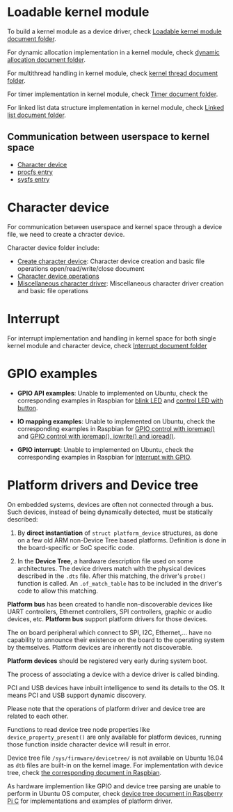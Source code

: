 # Loadable kernel module

To build a kernel module as a device driver, check [Loadable kernel module document folder](Loadable%20kernel%20module).

For dynamic allocation implementation in a kernel module, check [dynamic allocation document folder](Dynamic%20allocation).

For multithread handling in kernel module, check [kernel thread document folder](Kernel%20thread).

For timer implementation in kernel module, check [Timer document folder](Timer).

For linked list data structure implementation in kernel module, check [Linked list document folder](Linked%20list).

## Communication between userspace to kernel space

* [Character device](#character%20device)
* [procfs entry](procfs%20entry.md)
* [sysfs entry](sysfs%20entry.md)

# Character device

For communication between userspace and kernel space through a device file, we need to create a chracter device.

Character device folder include: 

* [Create character device](): Character device creation and basic file operations open/read/write/close document
* [Character device operations]()
* [Miscellaneous character driver](): Miscellaneous character driver creation and basic file operations

# Interrupt

For interrupt implementation and handling in kernel space for both single kernel module and character device, check [Interrupt document folder](Interrupt)

# GPIO examples

* **GPIO API examples**: Unable to implemented on Ubuntu, check the corresponding examples in Raspbian for [blink LED](https://github.com/TranPhucVinh/Raspberry-Pi-C/blob/main/Kernel/blink_led.c) and [control LED with button](https://github.com/TranPhucVinh/Raspberry-Pi-C/blob/main/Kernel/control_led_with_button.c).

* **IO mapping examples**: Unable to implemented on Ubuntu, check the corresponding examples in Raspbian for [GPIO control with ioremap()](https://github.com/TranPhucVinh/Raspberry-Pi-C/blob/main/Kernel/gpio_control_with_linux_io.c) and [GPIO control with ioremap(), iowrite() and ioread()](https://github.com/TranPhucVinh/Raspberry-Pi-C/blob/main/Kernel/gpio_control_io_rw.c).

* **GPIO interrupt**: Unable to implemented on Ubuntu, check the corresponding examples in Raspbian for [Interrupt with GPIO](https://github.com/TranPhucVinh/Raspberry-Pi-C/tree/main/Kernel#interrupt-with-gpio).

# Platform drivers and Device tree

On embedded systems, devices are often not connected through a bus. Such devices, instead of being dynamically detected, must be statically described:

1. By **direct instantiation** of ``struct platform_device`` structures, as done on a few old ARM non-Device Tree based platforms. Definition is done in the board-specific or SoC specific code.

2. In the **Device Tree**, a hardware description file used on some architectures. The device drivers match with the physical devices described in the ``.dts`` file. After this matching, the driver's ``probe()`` function is called. An ``.of_match_table`` has to be included in the driver's code to allow this matching.

**Platform bus** has been created to handle non-discoverable devices like UART controllers, Ethernet controllers, SPI controllers, graphic or audio devices, etc. **Platform bus** support platform drivers for those devices.

The on board peripheral which connect to SPI, I2C, Ethernet,... have no capability to announce their existence on the board to the operating system by themselves. Platform devices are inherently not discoverable.

**Platform devices** should be registered very early during system boot.

The process of associating a device with a device driver is called binding.

PCI and USB devices have inbuilt intelligence to send its details to the OS. It means PCI and USB support dynamic discovery.

Please note that the operations of platform driver and device tree are related to each other.

Functions to read device tree node properties like ``device_property_present()`` are only available for platform devices, running those function inside character device will result in error.

Device tree file ``/sys/firmware/devicetree/`` is not available on Ubuntu 16.04 as ``dtb`` files are built-in on the kernel image. For implementation with device tree, check [the corresponding document in Raspbian](https://github.com/TranPhucVinh/Raspberry-Pi-C/tree/main/Kernel/Device%20tree).

As hardware implemention like GPIO and device tree parsing are unable to perform in Ubuntu OS computer, check [device tree document in Raspberry Pi C](https://github.com/TranPhucVinh/Raspberry-Pi-C/tree/main/Kernel/Device%20tree) for implementations and examples of platform driver.
